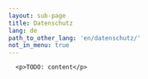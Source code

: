 ```yaml
---
layout: sub-page
title: Datenschutz
lang: de
path_to_other_lang: 'en/datenschutz/'
not_in_menu: true
---
```


      <p>TODO: content</p>
